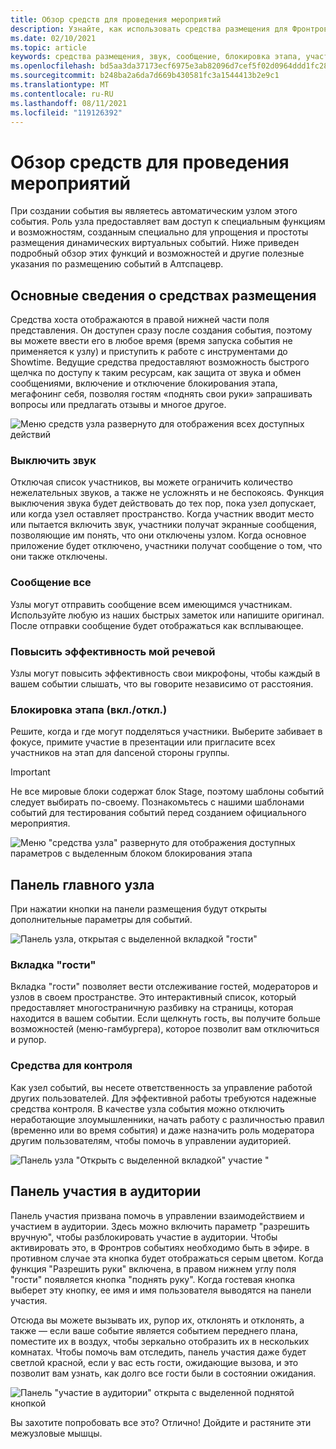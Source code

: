 ```yaml
---
title: Обзор средств для проведения мероприятий
description: Узнайте, как использовать средства размещения для Фронтров событий, в том числе отключения звука, обмена сообщениями и управления.
ms.date: 02/10/2021
ms.topic: article
keywords: средства размещения, звук, сообщение, блокировка этапа, участие в аудитории
ms.openlocfilehash: bd5aa3da37173ecf6975e3ab82096d7cef5f02d0964ddd1fc28c078a31d0c520
ms.sourcegitcommit: b248ba2a6da7d669b430581fc3a1544413b2e9c1
ms.translationtype: MT
ms.contentlocale: ru-RU
ms.lasthandoff: 08/11/2021
ms.locfileid: "119126392"
---
```

# <a name="host-tools-overview"></a>Обзор средств для проведения мероприятий

При создании события вы являетесь автоматическим узлом этого события. Роль узла предоставляет вам доступ к специальным функциям и возможностям, созданным специально для упрощения и простоты размещения динамических виртуальных событий. Ниже приведен подробный обзор этих функций и возможностей и другие полезные указания по размещению событий в Алтспацевр.

## <a name="understanding-host-tools"></a>Основные сведения о средствах размещения

Средства хоста отображаются в правой нижней части поля представления. Он доступен сразу после создания события, поэтому вы можете ввести его в любое время (время запуска события не применяется к узлу) и приступить к работе с инструментами до Showtime. Ведущие средства предоставляют возможность быстрого щелчка по доступу к таким ресурсам, как защита от звука и обмен сообщениями, включение и отключение блокирования этапа, мегафонинг себя, позволяя гостям «поднять свои руки» запрашивать вопросы или предлагать отзывы и многое другое.

![Меню средств узла развернуто для отображения всех доступных действий](images/host-tools-img-01.png) 

### <a name="toggle-mute-all"></a>Выключить звук

Отключая список участников, вы можете ограничить количество нежелательных звуков, а также не усложнять и не беспокоясь. Функция выключения звука будет действовать до тех пор, пока узел допускает, или когда узел оставляет пространство. Когда участник вводит место или пытается включить звук, участники получат экранные сообщения, позволяющие им понять, что они отключены узлом. Когда основное приложение будет отключено, участники получат сообщение о том, что они также отключены.

### <a name="message-all"></a>Сообщение все

Узлы могут отправить сообщение всем имеющимся участникам. Используйте любую из наших быстрых заметок или напишите оригинал. После отправки сообщение будет отображаться как всплывающее.

### <a name="amplify-my-voice"></a>Повысить эффективность мой речевой

Узлы могут повысить эффективность свои микрофоны, чтобы каждый в вашем событии слышать, что вы говорите независимо от расстояния.

### <a name="stage-blocking-onoff"></a>Блокировка этапа (вкл./откл.)

Решите, когда и где могут подделяться участники. Выберите забивает в фокусе, примите участие в презентации или пригласите всех участников на этап для danceной стороны группы.

> [!IMPORTANT]
> Не все мировые блоки содержат блок Stage, поэтому шаблоны событий следует выбирать по-своему. Познакомьтесь с нашими шаблонами событий для тестирования событий перед созданием официального мероприятия.

![Меню "средства узла" развернуто для отображения доступных параметров с выделенным блоком блокирования этапа](images/host-tools-img-02.png)

## <a name="host-panel"></a>Панель главного узла

При нажатии кнопки на панели размещения будут открыты дополнительные параметры для событий.

![Панель узла, открытая с выделенной вкладкой "гости"](images/host-tools-img-03.png)

### <a name="guests-tab"></a>Вкладка "гости"

Вкладка "гости" позволяет вести отслеживание гостей, модераторов и узлов в своем пространстве. Это интерактивный список, который предоставляет многостраничную разбивку на страницы, которая находится в вашем событии. Если щелкнуть гость, вы получите больше возможностей (меню-гамбургера), которое позволит вам отключиться и рупор.

### <a name="moderation-tools"></a>Средства для контроля

Как узел событий, вы несете ответственность за управление работой других пользователей. Для эффективной работы требуются надежные средства контроля. В качестве узла события можно отключить неработающие злоумышленники, начать работу с различностью правил (временно или во время события) и даже назначить роль модератора другим пользователям, чтобы помочь в управлении аудиторией.

![Панель узла "Открыть с выделенной вкладкой" участие "](images/host-tools-img-04.png)

## <a name="audience-participation-panel"></a>Панель участия в аудитории

Панель участия призвана помочь в управлении взаимодействием и участием в аудитории. Здесь можно включить параметр "разрешить вручную", чтобы разблокировать участие в аудитории. Чтобы активировать это, в Фронтров событиях необходимо быть в эфире. в противном случае эта кнопка будет отображаться серым цветом. Когда функция "Разрешить руки" включена, в правом нижнем углу поля "гости" появляется кнопка "поднять руку". Когда гостевая кнопка выберет эту кнопку, ее имя и имя пользователя выводятся на панели участия. 

Отсюда вы можете вызывать их, рупор их, отклонять и отклонять, а также — если ваше событие является событием переднего плана, поместите их в воздух, чтобы зеркально отобразить их в нескольких комнатах. Чтобы помочь вам отследить, панель участия даже будет светлой красной, если у вас есть гости, ожидающие вызова, и это позволит вам узнать, как долго все гости были в состоянии ожидания.
 
![Панель "участие в аудитории" открыта с выделенной поднятой кнопкой](images/host-tools-img-05.png)

Вы захотите попробовать все это? Отлично! Дойдите и растяните эти межузловые мышцы.